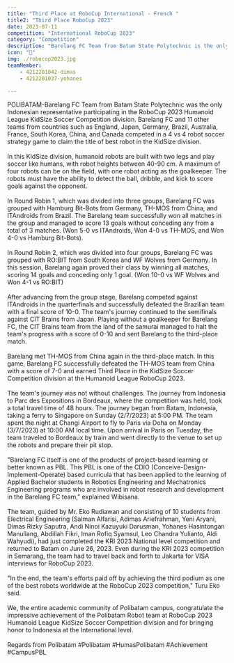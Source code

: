 ```yaml
---
title: "Third Place at RoboCup International - French "
title2: "Third Place RoboCup 2023"
date: 2023-07-11
competition: "International RoboCup 2023"
category: "Competition"
description: "Barelang FC Team from Batam State Polytechnic is the only Indonesian representative participating in RoboCup 2023 Humanoid League KidSize Soccer Competition division."
icon: "🥉"
img: ./robocop2023.jpg
teamMember: 
    - 4212201042-dimas
    - 4212201037-yohanes
    
---
```

POLIBATAM-Barelang FC Team from Batam State Polytechnic was the only Indonesian representative participating in the RoboCup 2023 Humanoid League KidSize Soccer Competition division. Barelang FC and 11 other teams from countries such as England, Japan, Germany, Brazil, Australia, France, South Korea, China, and Canada competed in a 4 vs 4 robot soccer strategy game to claim the title of best robot in the KidSize division.
<br/>
<br/>
In this KidSize division, humanoid robots are built with two legs and play soccer like humans, with robot heights between 40-90 cm. A maximum of four robots can be on the field, with one robot acting as the goalkeeper. The robots must have the ability to detect the ball, dribble, and kick to score goals against the opponent.
<br/>
<br/>
In Round Robin 1, which was divided into three groups, Barelang FC was grouped with Hamburg Bit-Bots from Germany, TH-MOS from China, and ITAndroids from Brazil. The Barelang team successfully won all matches in the group and managed to score 13 goals without conceding any from a total of 3 matches. (Won 5-0 vs ITAndroids, Won 4-0 vs TH-MOS, and Won 4-0 vs Hamburg Bit-Bots).
<br/>
<br/>
In Round Robin 2, which was divided into four groups, Barelang FC was grouped with RO:BIT from South Korea and WF Wolves from Germany. In this session, Barelang again proved their class by winning all matches, scoring 14 goals and conceding only 1 goal. (Won 10-0 vs WF Wolves and Won 4-1 vs RO:BIT)
<br/>
<br/>
After advancing from the group stage, Barelang competed against ITAndroids in the quarterfinals and successfully defeated the Brazilian team with a final score of 10-0. The team's journey continued to the semifinals against CIT Brains from Japan. Playing without a goalkeeper for Barelang FC, the CIT Brains team from the land of the samurai managed to halt the team's progress with a score of 0-10 and sent Barelang to the third-place match.
<br/>
<br/>
Barelang met TH-MOS from China again in the third-place match. In this game, Barelang FC successfully defeated the TH-MOS team from China with a score of 7-0 and earned Third Place in the KidSize Soccer Competition division at the Humanoid League RoboCup 2023.
<br/>
<br/>
The team's journey was not without challenges. The journey from Indonesia to Parc des Expositions in Bordeaux, where the competition was held, took a total travel time of 48 hours. The journey began from Batam, Indonesia, taking a ferry to Singapore on Sunday (2/7/2023) at 5:00 PM. The team spent the night at Changi Airport to fly to Paris via Doha on Monday (3/7/2023) at 10:00 AM local time. Upon arrival in Paris on Tuesday, the team traveled to Bordeaux by train and went directly to the venue to set up the robots and prepare their pit stop.
<br/>
<br/>
"Barelang FC itself is one of the products of project-based learning or better known as PBL. This PBL is one of the CDIO (Conceive-Design-Implement-Operate) based curricula that has been applied to the learning of Applied Bachelor students in Robotics Engineering and Mechatronics Engineering programs who are involved in robot research and development in the Barelang FC team," explained Wibisana.
<br/>
<br/>
The team, guided by Mr. Eko Rudiawan and consisting of 10 students from Electrical Engineering (Salman Alfarisi, Adimas Ariefrahman, Yeni Aryani, Dimas Rizky Saputra, Andi Ninoi Kazuyuki Darusman, Yohanes Hasintongan Manullang, Abdillah Fikri, Iman Rofiq Syamsul, Leo Chandra Yulianto, Aldi Wahyudi), had just completed the KRI 2023 National level competition and returned to Batam on June 26, 2023. Even during the KRI 2023 competition in Semarang, the team had to travel back and forth to Jakarta for VISA interviews for RoboCup 2023.
<br/>
<br/>
"In the end, the team's efforts paid off by achieving the third podium as one of the best robots worldwide at the RoboCup 2023 competition," Turu Eko said.
<br/>
<br/>
We, the entire academic community of Polibatam campus, congratulate the impressive achievement of the Polibatam Robot team at RoboCup 2023 Humanoid League KidSize Soccer Competition division and for bringing honor to Indonesia at the International level.
<br/>
<br/>
Regards from Polibatam #Polibatam #HumasPolibatam #Achievement #CampusPBL